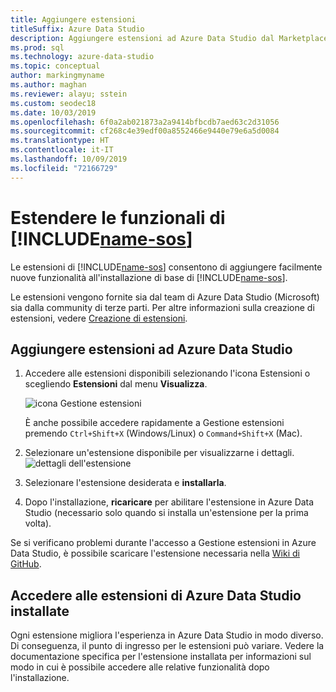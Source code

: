 ```yaml
---
title: Aggiungere estensioni
titleSuffix: Azure Data Studio
description: Aggiungere estensioni ad Azure Data Studio dal Marketplace di estensioni
ms.prod: sql
ms.technology: azure-data-studio
ms.topic: conceptual
author: markingmyname
ms.author: maghan
ms.reviewer: alayu; sstein
ms.custom: seodec18
ms.date: 10/03/2019
ms.openlocfilehash: 6f0a2ab021873a2a9414bfbcdb7aed63c2d31056
ms.sourcegitcommit: cf268c4e39edf00a8552466e9440e79e6a5d0084
ms.translationtype: HT
ms.contentlocale: it-IT
ms.lasthandoff: 10/09/2019
ms.locfileid: "72166729"
---
```

# <a name="extend-the-functionality-of-includename-sosincludesname-sos-shortmd"></a>Estendere le funzionali di [!INCLUDE[name-sos](../includes/name-sos-short.md)]

Le estensioni di [!INCLUDE[name-sos](../includes/name-sos-short.md)] consentono di aggiungere facilmente nuove funzionalità all'installazione di base di [!INCLUDE[name-sos](../includes/name-sos-short.md)]. 

Le estensioni vengono fornite sia dal team di Azure Data Studio (Microsoft) sia dalla community di terze parti. Per altre informazioni sulla creazione di estensioni, vedere [Creazione di estensioni](extension-authoring.md).


## <a name="add-azure-data-studio-extensions"></a>Aggiungere estensioni ad Azure Data Studio

1. Accedere alle estensioni disponibili selezionando l'icona Estensioni o scegliendo **Estensioni** dal menu **Visualizza**.

    ![icona Gestione estensioni](media/extensions/extension-manager-icon.png)

    È anche possibile accedere rapidamente a Gestione estensioni premendo `Ctrl+Shift+X` (Windows/Linux) o `Command+Shift+X` (Mac).

2. Selezionare un'estensione disponibile per visualizzarne i dettagli.
    ![dettagli dell'estensione](media/extensions/extension-details.png)

3. Selezionare l'estensione desiderata e **installarla**.

4. Dopo l'installazione, **ricaricare** per abilitare l'estensione in Azure Data Studio (necessario solo quando si installa un'estensione per la prima volta).

Se si verificano problemi durante l'accesso a Gestione estensioni in Azure Data Studio, è possibile scaricare l'estensione necessaria nella [Wiki di GitHub](https://github.com/microsoft/azuredatastudio/wiki/List-of-Extensions).


## <a name="access-installed-azure-data-studio-extensions"></a>Accedere alle estensioni di Azure Data Studio installate

Ogni estensione migliora l'esperienza in Azure Data Studio in modo diverso. Di conseguenza, il punto di ingresso per le estensioni può variare. Vedere la documentazione specifica per l'estensione installata per informazioni sul modo in cui è possibile accedere alle relative funzionalità dopo l'installazione.
